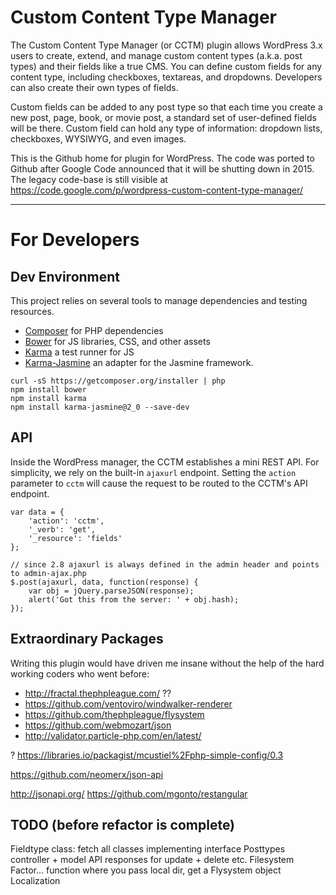# Custom Content Type Manager

The Custom Content Type Manager (or CCTM) plugin allows WordPress 3.x users to create, extend, and manage custom content types (a.k.a. post types) and their fields like a true CMS. You can define custom fields for any content type, including checkboxes, textareas, and dropdowns. Developers can also create their own types of fields.

Custom fields can be added to any post type so that each time you create a new post, page, book, or movie post, a standard set of user-defined fields will be there. Custom field can hold any type of information: dropdown lists, checkboxes, WYSIWYG, and even images.

This is the Github home for plugin for WordPress.  The code was ported to Github after Google Code announced that it will be shutting down in 2015.  The legacy code-base is still visible at https://code.google.com/p/wordpress-custom-content-type-manager/

-----------------------------

# For Developers

## Dev Environment

This project relies on several tools to manage dependencies and testing resources.

- [Composer](https://getcomposer.org/) for PHP dependencies
- [Bower](http://bower.io/) for JS libraries, CSS, and other assets
- [Karma](https://karma-runner.github.io/) a test runner for JS
- [Karma-Jasmine](https://github.com/karma-runner/karma-jasmine) an adapter for the Jasmine framework.

````
curl -sS https://getcomposer.org/installer | php
npm install bower
npm install karma
npm install karma-jasmine@2_0 --save-dev
````


## API

Inside the WordPress manager, the CCTM establishes a mini REST API.  For simplicity, we rely on the built-in `ajaxurl` endpoint.  Setting the `action` parameter to `cctm` will cause the request to be routed to the CCTM's API endpoint.


````
var data = {
    'action': 'cctm',
    '_verb': 'get',
    '_resource': 'fields'
};

// since 2.8 ajaxurl is always defined in the admin header and points to admin-ajax.php
$.post(ajaxurl, data, function(response) {
    var obj = jQuery.parseJSON(response);
    alert('Got this from the server: ' + obj.hash);
});
````

## Extraordinary Packages

Writing this plugin would have driven me insane without the help of the hard working coders who went before:

- http://fractal.thephpleague.com/  ??
- https://github.com/ventoviro/windwalker-renderer
- https://github.com/thephpleague/flysystem
- https://github.com/webmozart/json
- http://validator.particle-php.com/en/latest/

? https://libraries.io/packagist/mcustiel%2Fphp-simple-config/0.3

https://github.com/neomerx/json-api

http://jsonapi.org/
https://github.com/mgonto/restangular


## TODO (before refactor is complete)

Fieldtype class: fetch all classes implementing interface
Posttypes controller + model
API responses for update + delete etc.
Filesystem Factor... function where you pass local dir, get a Flysystem object
Localization
